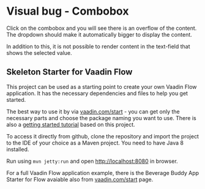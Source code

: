 # Visual bug - Combobox

Click on the combobox and you will see there is an overflow of the content.
The dropdown should make it automatically bigger to display the content.

In addition to this, it is not possible to render content in the text-field that shows the selected value.


## Skeleton Starter for Vaadin Flow

This project can be used as a starting point to create your own Vaadin Flow application.
It has the necessary dependencies and files to help you get started.

The best way to use it by via [vaadin.com/start](https://vaadin.com/start) - you can get only the necessary parts and choose the package naming you want to use.
There is also a [getting started tutorial](https://vaadin.com/docs/v10/flow/introduction/tutorial-get-started.html) based on this project.

To access it directly from github, clone the repository and import the project to the IDE of your choice as a Maven project. You need to have Java 8 installed.

Run using `mvn jetty:run` and open [http://localhost:8080](http://localhost:8080) in browser.

For a full Vaadin Flow application example, there is the Beverage Buddy App Starter for Flow avaiable also from [vaadin.com/start](https://vaadin.com/start) page.
